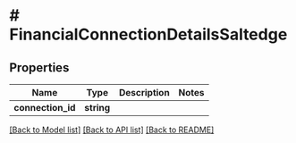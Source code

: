 # # FinancialConnectionDetailsSaltedge

## Properties

Name | Type | Description | Notes
------------ | ------------- | ------------- | -------------
**connection_id** | **string** |  |

[[Back to Model list]](../../README.md#models) [[Back to API list]](../../README.md#endpoints) [[Back to README]](../../README.md)

